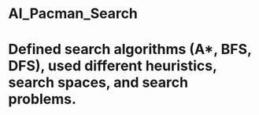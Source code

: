 # AI_Pacman_Search

# Defined search algorithms (A*, BFS, DFS), used different heuristics, search spaces, and search problems.
